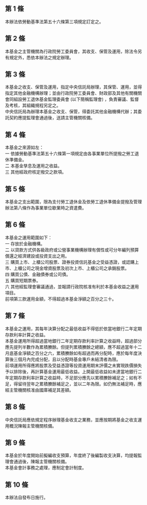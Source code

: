 第 1 條
-------
本辦法依勞動基準法第五十六條第三項規定訂定之。

第 2 條
-------
本基金之主管機關為行政院勞工委員會，其收支、保管及運用，除法令另  
有規定外，悉依本辦法之規定辦理。

第 3 條
-------
本基金之收支、保管及運用，指定中央信託局辦理，其保管、運用，並得  
指定其他金融機構辦理；並由行政院勞工委員會、財政部及其他有關機關  
會同組設勞工退休基金監理委員會 (以下簡稱監理會) ，負責審議、監督  
及考核，其組織規程另定之。  
中央信託局為辦理本基金之收支、保管，得委託其他金融機構代辦；其委  
託契約應提監理會通過後，送請主管機關核備。

第 4 條
-------
本基金之來源如左：  
一  依據勞動基準法第五十六條第一項規定由各事業單位所提撥之勞工退  
    休準備金。  
二  本基金孳息及運用之收益。  
三  其他經政府核定撥交之款項。

第 5 條
-------
本基金之支出範圍，限為支付勞工退休金及依勞工退休準備金提撥及管理  
辦法第八條作為事業單位歇業時之資遣費。

第 6 條
-------
本基金之運用範圍如下：  
一  存放於金融機構。  
二  以貸款方式供各級政府或公營事業機構辦理有償性或可分年編列預算  
    償還之經濟建設或投資支出之用。  
三  購買上市、上櫃公司股票、證券投資信託基金之受益憑證，或認購上  
    市、上櫃公司之現金增資股票及初次上市、上櫃公司之承銷股票。  
四  購買公債、金融債券或公司債。  
五  購買短期票券。  
六  其他經監理會審議通過，並報請行政院核准有利於本基金收益之運用  
    項目。  
前項第三款運用金額，不得超過本基金淨額之百分之三十。

第 7 條
-------
本基金之運用，其每年決算分配之最低收益不得低於依當地銀行二年定期  
存款利率計算之收益。  
本基金運用所得超過當地銀行二年定期存款利率計算之收益時，超過部分  
應先提列半數作為累積賸餘。但提列累積賸餘之總額，應不超過當年十二  
月底基金淨額之百分之六，累積賸餘如有超過而再分配時，應於每年度決  
算後三個月內完成分配，且以分配時基金專戶未結清者為限。  
前項運用所得應將股票及受益憑證等投資運用期末評價之未實現跌價損失  
予以排除後，再計算基金運用最低收益。上開最低收益如未達當地銀行二  
年定期存款利率計算之收益時，不足部分應先以累積賸餘補足之；如有不  
足，得留待翌年之累積賸餘補足之，並以二年為限。如仍無法補足時，應  
經主管機關核准由國庫補足其差額。

第 8 條
-------
中央信託局應依規定程序辦理基金收支之業務，並應按期將基金之收支運  
用概況陳報主管機關核備。

第 9 條
-------
本基金於年度開始前擬編收支預算，年度終了後編製收支決算，均提報監  
理會通過後，陳報主管機關核備。  
本基金會計事務之處理，應制定會計制度。

第 10 條
--------
本辦法自發布日施行。

